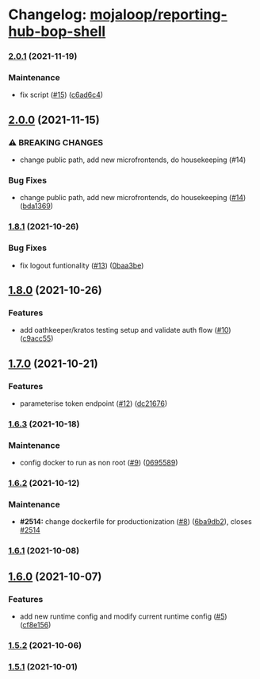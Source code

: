 # Changelog: [mojaloop/reporting-hub-bop-shell](https://github.com/mojaloop/reporting-hub-bop-shell)
### [2.0.1](https://github.com/mojaloop/reporting-hub-bop-shell/compare/v2.0.0...v2.0.1) (2021-11-19)


### Maintenance

* fix script ([#15](https://github.com/mojaloop/reporting-hub-bop-shell/issues/15)) ([c6ad6c4](https://github.com/mojaloop/reporting-hub-bop-shell/commit/c6ad6c4bb8faf78dc197a25a19f66dbf857c1384))

## [2.0.0](https://github.com/mojaloop/reporting-hub-bop-shell/compare/v1.8.1...v2.0.0) (2021-11-15)


### ⚠ BREAKING CHANGES

* change public path, add new microfrontends, do housekeeping (#14)

### Bug Fixes

* change public path, add new microfrontends, do housekeeping ([#14](https://github.com/mojaloop/reporting-hub-bop-shell/issues/14)) ([bda1369](https://github.com/mojaloop/reporting-hub-bop-shell/commit/bda1369ffc2f678cdd29cafc61f4c61458ab582e))

### [1.8.1](https://github.com/mojaloop/reporting-hub-bop-shell/compare/v1.8.0...v1.8.1) (2021-10-26)


### Bug Fixes

* fix logout funtionality ([#13](https://github.com/mojaloop/reporting-hub-bop-shell/issues/13)) ([0baa3be](https://github.com/mojaloop/reporting-hub-bop-shell/commit/0baa3bec70736d11fdbe21cf636734c8543d2bb0))

## [1.8.0](https://github.com/mojaloop/reporting-hub-bop-shell/compare/v1.7.0...v1.8.0) (2021-10-26)


### Features

* add oathkeeper/kratos testing setup and validate auth flow ([#10](https://github.com/mojaloop/reporting-hub-bop-shell/issues/10)) ([c9acc55](https://github.com/mojaloop/reporting-hub-bop-shell/commit/c9acc55f69e385f80d9616483ce46a2c465a925c))

## [1.7.0](https://github.com/mojaloop/reporting-hub-bop-shell/compare/v1.6.3...v1.7.0) (2021-10-21)


### Features

* parameterise token endpoint ([#12](https://github.com/mojaloop/reporting-hub-bop-shell/issues/12)) ([dc21676](https://github.com/mojaloop/reporting-hub-bop-shell/commit/dc21676c0b69e17639a8bb9dbc6f88dfc6c7746b))

### [1.6.3](https://github.com/mojaloop/reporting-hub-bop-shell/compare/v1.6.2...v1.6.3) (2021-10-18)


### Maintenance

* config docker to run as non root ([#9](https://github.com/mojaloop/reporting-hub-bop-shell/issues/9)) ([0695589](https://github.com/mojaloop/reporting-hub-bop-shell/commit/0695589b7067b14695b7a804057b2bf5754c1af6))

### [1.6.2](https://github.com/mojaloop/reporting-hub-bop-shell/compare/v1.6.1...v1.6.2) (2021-10-12)


### Maintenance

* **#2514:** change dockerfile for productionization ([#8](https://github.com/mojaloop/reporting-hub-bop-shell/issues/8)) ([6ba9db2](https://github.com/mojaloop/reporting-hub-bop-shell/commit/6ba9db25fd897498e181f14a16fe09aa08c49852)), closes [#2514](https://github.com/mojaloop/reporting-hub-bop-shell/issues/2514)

### [1.6.1](https://github.com/mojaloop/reporting-hub-bop-shell/compare/v1.6.0...v1.6.1) (2021-10-08)

## [1.6.0](https://github.com/mojaloop/reporting-hub-bop-shell/compare/v1.5.2...v1.6.0) (2021-10-07)


### Features

* add new runtime config and modify current runtime config ([#5](https://github.com/mojaloop/reporting-hub-bop-shell/issues/5)) ([cf8e156](https://github.com/mojaloop/reporting-hub-bop-shell/commit/cf8e156cb9132a3c0b7b6392813e0ebcd1c2eeb9))

### [1.5.2](https://github.com/mojaloop/reporting-hub-bop-shell/compare/v1.5.1...v1.5.2) (2021-10-06)

### [1.5.1](https://github.com/mojaloop/reporting-hub-bop-shell/compare/v1.1.0...v1.5.1) (2021-10-01)
